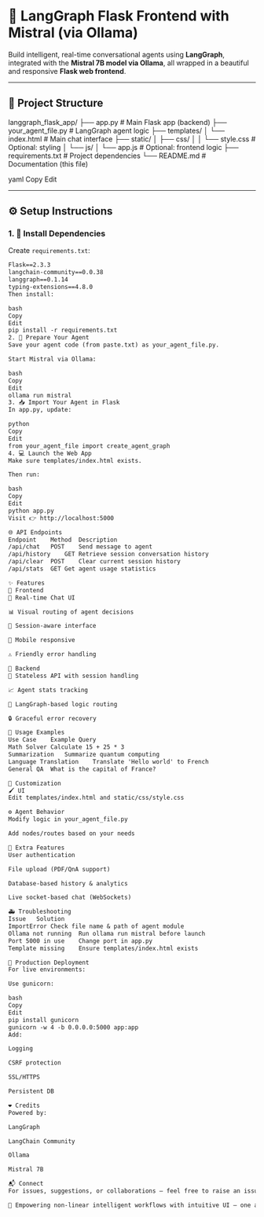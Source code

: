 # 🚀 LangGraph Flask Frontend with Mistral (via Ollama)

Build intelligent, real-time conversational agents using **LangGraph**, integrated with the **Mistral 7B model via Ollama**, all wrapped in a beautiful and responsive **Flask web frontend**.

---

## 📁 Project Structure

langgraph_flask_app/
├── app.py # Main Flask app (backend)
├── your_agent_file.py # LangGraph agent logic
├── templates/
│ └── index.html # Main chat interface
├── static/
│ ├── css/
│ │ └── style.css # Optional: styling
│ └── js/
│ └── app.js # Optional: frontend logic
├── requirements.txt # Project dependencies
└── README.md # Documentation (this file)

yaml
Copy
Edit

---

## ⚙️ Setup Instructions

### 1. 🔧 Install Dependencies

Create `requirements.txt`:
```txt
Flask==2.3.3
langchain-community==0.0.38
langgraph==0.1.14
typing-extensions==4.8.0
Then install:

bash
Copy
Edit
pip install -r requirements.txt
2. 🧠 Prepare Your Agent
Save your agent code (from paste.txt) as your_agent_file.py.

Start Mistral via Ollama:

bash
Copy
Edit
ollama run mistral
3. 📥 Import Your Agent in Flask
In app.py, update:

python
Copy
Edit
from your_agent_file import create_agent_graph
4. 💻 Launch the Web App
Make sure templates/index.html exists.

Then run:

bash
Copy
Edit
python app.py
Visit 👉 http://localhost:5000

🌐 API Endpoints
Endpoint	Method	Description
/api/chat	POST	Send message to agent
/api/history	GET	Retrieve session conversation history
/api/clear	POST	Clear current session history
/api/stats	GET	Get agent usage statistics

✨ Features
🎨 Frontend
💬 Real-time Chat UI

📊 Visual routing of agent decisions

🧠 Session-aware interface

📱 Mobile responsive

⚠️ Friendly error handling

🧩 Backend
🔁 Stateless API with session handling

📈 Agent stats tracking

🧠 LangGraph-based logic routing

🔒 Graceful error recovery

🧪 Usage Examples
Use Case	Example Query
Math Solver	Calculate 15 + 25 * 3
Summarization	Summarize quantum computing
Language Translation	Translate 'Hello world' to French
General QA	What is the capital of France?

🎨 Customization
🖌️ UI
Edit templates/index.html and static/css/style.css

⚙️ Agent Behavior
Modify logic in your_agent_file.py

Add nodes/routes based on your needs

🧩 Extra Features
User authentication

File upload (PDF/QnA support)

Database-based history & analytics

Live socket-based chat (WebSockets)

🚑 Troubleshooting
Issue	Solution
ImportError	Check file name & path of agent module
Ollama not running	Run ollama run mistral before launch
Port 5000 in use	Change port in app.py
Template missing	Ensure templates/index.html exists

🚀 Production Deployment
For live environments:

Use gunicorn:

bash
Copy
Edit
pip install gunicorn
gunicorn -w 4 -b 0.0.0.0:5000 app:app
Add:

Logging

CSRF protection

SSL/HTTPS

Persistent DB

❤️ Credits
Powered by:

LangGraph

LangChain Community

Ollama

Mistral 7B

📬 Connect
For issues, suggestions, or collaborations — feel free to raise an issue or reach out!

🧠 Empowering non-linear intelligent workflows with intuitive UI — one agent at a time.
